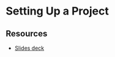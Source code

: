 # Setting Up a Project

## Resources

* [Slides deck](Setting%20up%20a%20project%20with%20Spring%20Boot.pdf)